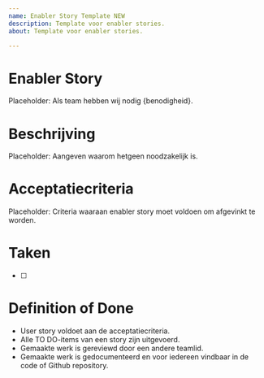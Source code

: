 ```yaml
---
name: Enabler Story Template NEW
description: Template voor enabler stories.
about: Template voor enabler stories.

---
```


# Enabler Story
Placeholder: Als team hebben wij nodig {benodigheid}.

# Beschrijving
Placeholder: Aangeven waarom hetgeen noodzakelijk is.

# Acceptatiecriteria
Placeholder: Criteria waaraan enabler story moet voldoen om afgevinkt te worden.

# Taken
 - [ ]
 
# Definition of Done
- User story voldoet aan de acceptatiecriteria.
- Alle TO DO-items van een story zijn uitgevoerd.
- Gemaakte werk is gereviewd door een andere teamlid.
- Gemaakte werk is gedocumenteerd en voor iedereen vindbaar in de code of Github repository. 
